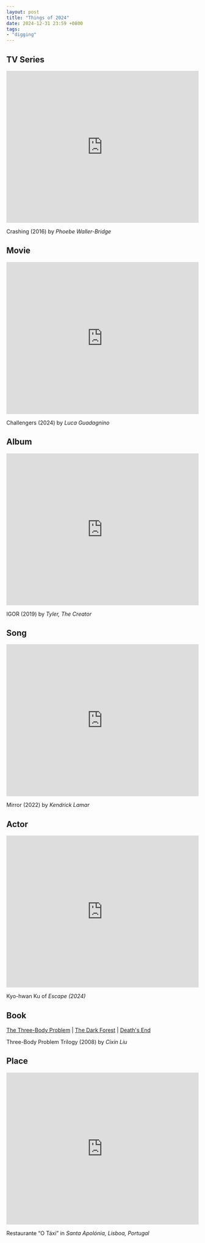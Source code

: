 ```yaml
---
layout: post
title: "Things of 2024"
date: 2024-12-31 23:59 +0800
tags:
- "digging"
---
```


## TV Series
<iframe width="100%" height="398" src="https://www.youtube.com/embed/fDWRERhKPBs?si=G5y52-dstRXJeB4_" title="YouTube video player" frameborder="0" allow="accelerometer; autoplay; clipboard-write; encrypted-media; gyroscope; picture-in-picture; web-share" referrerpolicy="strict-origin-when-cross-origin" allowfullscreen></iframe>

Crashing (2016) by *Phoebe Waller-Bridge*

## Movie
<iframe width="100%" height="398" src="https://www.youtube.com/embed/5faDS_B5uto?si=n5iooMEtp-zi0LMO" title="YouTube video player" frameborder="0" allow="accelerometer; autoplay; clipboard-write; encrypted-media; gyroscope; picture-in-picture; web-share" referrerpolicy="strict-origin-when-cross-origin" allowfullscreen></iframe>

Challengers (2024) by *Luca Guadagnino*

## Album
<iframe width="100%" height="398" src="https://www.youtube.com/embed/CEVXcP3VC3Y?si=UbbQjCzRlr2uDgen" title="YouTube video player" frameborder="0" allow="accelerometer; autoplay; clipboard-write; encrypted-media; gyroscope; picture-in-picture; web-share" referrerpolicy="strict-origin-when-cross-origin" allowfullscreen></iframe>

IGOR (2019) by *Tyler, The Creator*

## Song
<iframe width="100%" height="398" src="https://www.youtube.com/embed/OqR71_BYS-c?si=XiXavqBY5Ue1RBB_" title="YouTube video player" frameborder="0" allow="accelerometer; autoplay; clipboard-write; encrypted-media; gyroscope; picture-in-picture; web-share" referrerpolicy="strict-origin-when-cross-origin" allowfullscreen></iframe>

Mirror (2022) by *Kendrick Lamar*

## Actor
<iframe width="100%" height="398" src="https://www.youtube.com/embed/5pY_2ZIux9Q?si=hh2lltRY5KfeSNUM" title="YouTube video player" frameborder="0" allow="accelerometer; autoplay; clipboard-write; encrypted-media; gyroscope; picture-in-picture; web-share" referrerpolicy="strict-origin-when-cross-origin" allowfullscreen></iframe>

Kyo-hwan Ku of *Escape (2024)*

## Book
[The Three-Body Problem](https://www.goodreads.com/book/show/20518872-the-three-body-problem) | [The Dark Forest](https://www.goodreads.com/book/show/23168817-the-dark-forest) | [Death's End](https://www.goodreads.com/book/show/25451264-death-s-end)

Three-Body Problem Trilogy (2008) by *Cixin Liu*

## Place
<iframe src="https://www.google.com/maps/embed?pb=!1m18!1m12!1m3!1d3112.9197564826195!2d-9.120664522819503!3d38.719651257170376!2m3!1f0!2f0!3f0!3m2!1i1024!2i768!4f13.1!3m3!1m2!1s0xd193369921e55c5%3A0x5481b75c989a34dd!2zTyBUw6F4aQ!5e0!3m2!1sen!2ssg!4v1736347611490!5m2!1sen!2ssg" width="100%" height="398" style="border:0;" allowfullscreen="" loading="lazy" referrerpolicy="no-referrer-when-downgrade"></iframe>

Restaurante “O Táxi” in *Santa Apolónia, Lisboa, Portugal*

